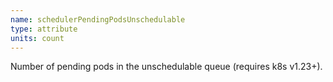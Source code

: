 ```yaml
---
name: schedulerPendingPodsUnschedulable
type: attribute
units: count
---
```


Number of pending pods in the unschedulable queue (requires k8s v1.23+).